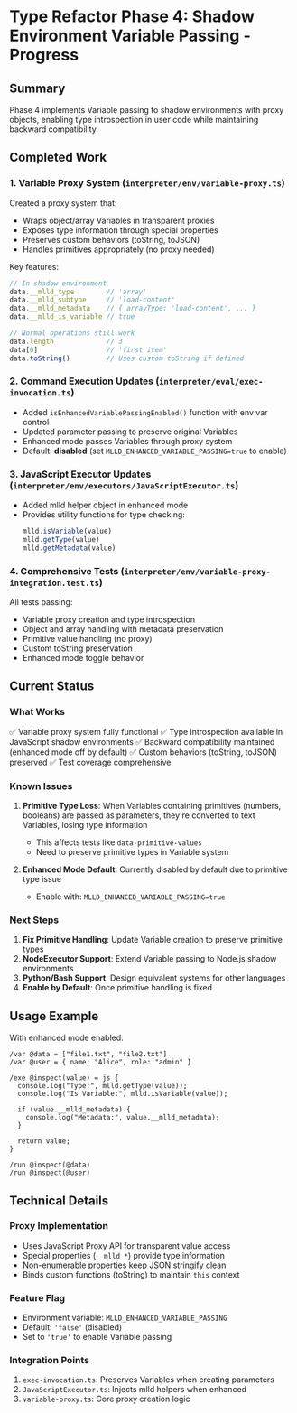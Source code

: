 # Type Refactor Phase 4: Shadow Environment Variable Passing - Progress

## Summary
Phase 4 implements Variable passing to shadow environments with proxy objects, enabling type introspection in user code while maintaining backward compatibility.

## Completed Work

### 1. Variable Proxy System (`interpreter/env/variable-proxy.ts`)
Created a proxy system that:
- Wraps object/array Variables in transparent proxies
- Exposes type information through special properties
- Preserves custom behaviors (toString, toJSON)
- Handles primitives appropriately (no proxy needed)

Key features:
```javascript
// In shadow environment
data.__mlld_type        // 'array'
data.__mlld_subtype     // 'load-content'
data.__mlld_metadata    // { arrayType: 'load-content', ... }
data.__mlld_is_variable // true

// Normal operations still work
data.length             // 3
data[0]                 // 'first item'
data.toString()         // Uses custom toString if defined
```

### 2. Command Execution Updates (`interpreter/eval/exec-invocation.ts`)
- Added `isEnhancedVariablePassingEnabled()` function with env var control
- Updated parameter passing to preserve original Variables
- Enhanced mode passes Variables through proxy system
- Default: **disabled** (set `MLLD_ENHANCED_VARIABLE_PASSING=true` to enable)

### 3. JavaScript Executor Updates (`interpreter/env/executors/JavaScriptExecutor.ts`)
- Added mlld helper object in enhanced mode
- Provides utility functions for type checking:
  ```javascript
  mlld.isVariable(value)
  mlld.getType(value)
  mlld.getMetadata(value)
  ```

### 4. Comprehensive Tests (`interpreter/env/variable-proxy-integration.test.ts`)
All tests passing:
- Variable proxy creation and type introspection
- Object and array handling with metadata preservation
- Primitive value handling (no proxy)
- Custom toString preservation
- Enhanced mode toggle behavior

## Current Status

### What Works
✅ Variable proxy system fully functional
✅ Type introspection available in JavaScript shadow environments
✅ Backward compatibility maintained (enhanced mode off by default)
✅ Custom behaviors (toString, toJSON) preserved
✅ Test coverage comprehensive

### Known Issues
1. **Primitive Type Loss**: When Variables containing primitives (numbers, booleans) are passed as parameters, they're converted to text Variables, losing type information
   - This affects tests like `data-primitive-values`
   - Need to preserve primitive types in Variable system

2. **Enhanced Mode Default**: Currently disabled by default due to primitive type issue
   - Enable with: `MLLD_ENHANCED_VARIABLE_PASSING=true`

### Next Steps
1. **Fix Primitive Handling**: Update Variable creation to preserve primitive types
2. **NodeExecutor Support**: Extend Variable passing to Node.js shadow environments
3. **Python/Bash Support**: Design equivalent systems for other languages
4. **Enable by Default**: Once primitive handling is fixed

## Usage Example

With enhanced mode enabled:
```mlld
/var @data = ["file1.txt", "file2.txt"]
/var @user = { name: "Alice", role: "admin" }

/exe @inspect(value) = js {
  console.log("Type:", mlld.getType(value));
  console.log("Is Variable:", mlld.isVariable(value));
  
  if (value.__mlld_metadata) {
    console.log("Metadata:", value.__mlld_metadata);
  }
  
  return value;
}

/run @inspect(@data)
/run @inspect(@user)
```

## Technical Details

### Proxy Implementation
- Uses JavaScript Proxy API for transparent value access
- Special properties (`__mlld_*`) provide type information
- Non-enumerable properties keep JSON.stringify clean
- Binds custom functions (toString) to maintain `this` context

### Feature Flag
- Environment variable: `MLLD_ENHANCED_VARIABLE_PASSING`
- Default: `'false'` (disabled)
- Set to `'true'` to enable Variable passing

### Integration Points
1. `exec-invocation.ts`: Preserves Variables when creating parameters
2. `JavaScriptExecutor.ts`: Injects mlld helpers when enhanced
3. `variable-proxy.ts`: Core proxy creation logic
